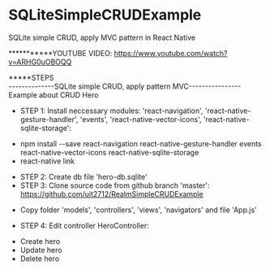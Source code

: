 # SQLiteSimpleCRUDExample
SQLite simple CRUD, apply MVC pattern in React Native

***********YOUTUBE VIDEO: https://www.youtube.com/watch?v=ARHG0uOBOQQ

*****STEPS<br/>
--------------SQLite simple CRUD, apply pattern MVC----------------
Example about CRUD Hero
- STEP 1: Install neccessary modules: 'react-navigation', 'react-native-gesture-handler',
'events', 'react-native-vector-icons', 'react-native-sqlite-storage':
+ npm install --save react-navigation react-native-gesture-handler events react-native-vector-icons react-native-sqlite-storage
+ react-native link
- STEP 2: Create db file 'hero-db.sqlite'
- STEP 3: Clone source code from github branch 'master': https://github.com/uit2712/RealmSimpleCRUDExample
+ Copy folder 'models', 'controllers', 'views', 'navigators' and file 'App.js'
- STEP 4: Edit controller HeroController:
+ Create hero
+ Update hero
+ Delete hero
